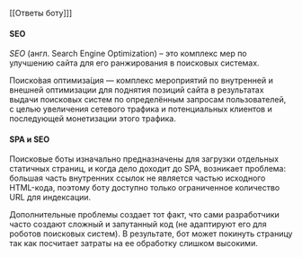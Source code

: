 [[Ответы боту]]]
#### SEO
_SEO_ (англ. Search Engine Optimization) – это комплекс мер по улучшению сайта для его ранжирования в поисковых системах.

Поиско́вая оптимиза́ция — комплекс мероприятий по внутренней и внешней оптимизации для поднятия позиций сайта в результатах выдачи поисковых систем по определённым запросам пользователей, с целью увеличения сетевого трафика и потенциальных клиентов и последующей монетизации этого трафика.


#### SPA и SEO
Поисковые боты изначально предназначены для загрузки отдельных статичных страниц, и когда дело доходит до SPA, возникает проблема: большая часть внутренних ссылок не является частью исходного HTML-кода, поэтому боту доступно только ограниченное количество URL для индексации.

Дополнительные проблемы создает тот факт, что сами разработчики часто создают сложный и запутанный код (не адаптируют его для роботов поисковых систем). В результате, бот может покинуть страницу так как посчитает затраты на ее обработку слишком высокими.
